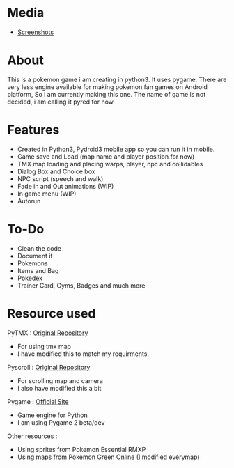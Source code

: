 # Media

- [Screenshots](docs/MEDIA.md)

# About

This is a pokemon game i am creating in python3. It uses pygame. There are very less engine available for making pokemon fan games on Android platform, So i am currently making this one. The name of game is not decided, i am calling it pyred for now.

# Features

- Created in Python3, Pydroid3 mobile app so you can run it in mobile.
- Game save and Load (map name and player position for now)
- TMX map loading and placing warps, player, npc and collidables
- Dialog Box and Choice box
- NPC script (speech and walk)
- Fade in and Out animations (WIP)
- In game menu (WIP)
- Autorun

# To-Do

- Clean the code
- Document it
- Pokemons
- Items and Bag
- Pokedex
- Trainer Card, Gyms, Badges and much more 

# Resource used

PyTMX : [Original Repository](https://github.com/bitcraft/pytmx)
- For using tmx map
- I have modified this to match my requirments.

Pyscroll : [Original Repository](https://github.com/bitcraft/pyscroll)
- For scrolling map and camera
- I also have modified this a bit

Pygame : [Official Site](https://www.pygame.org/)
- Game engine for Python
- I am using Pygame 2 beta/dev

Other resources :
- Using sprites from Pokemon Essential RMXP
- Using maps from Pokemon Green Online (I modified everymap)

